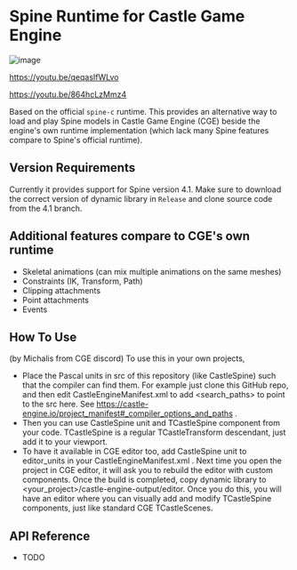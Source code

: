 # Spine Runtime for Castle Game Engine

![image](https://user-images.githubusercontent.com/7451778/184984377-74011029-83cc-426f-ac8a-57ea5e28008f.png)

https://youtu.be/qeqasIfWLvo

https://youtu.be/864hcLzMmz4

Based on the official `spine-c` runtime. This provides an alternative way to load and play Spine models in Castle Game Engine (CGE) beside the engine's own runtime implementation (which lack many Spine features compare to Spine's official runtime).

## Version Requirements
Currently it provides support for Spine version 4.1. Make sure to download the correct version of dynamic library in `Release` and clone source code from the 4.1 branch.

## Additional features compare to CGE's own runtime
- Skeletal animations (can mix multiple animations on the same meshes)
- Constraints (IK, Transform, Path)
- Clipping attachments
- Point attachments
- Events

## How To Use
(by Michalis from CGE discord) To use this in your own projects, 
- Place the Pascal units in src of this repository (like CastleSpine) such that the compiler can find them. For example just clone this GitHub repo, and then edit CastleEngineManifest.xml  to add <search_paths> to point to the src here. See https://castle-engine.io/project_manifest#_compiler_options_and_paths  .
- Then you can use CastleSpine unit and TCastleSpine component from your code. TCastleSpine is a regular TCastleTransform descendant, just add it to your viewport.
- To have it available in CGE editor too, add CastleSpine unit to editor_units in your CastleEngineManifest.xml . Next time you open the project in CGE editor, it will ask you to rebuild the editor with custom components. Once the build is completed, copy dynamic library to <your_project>/castle-engine-output/editor. Once you do this, you will have an editor where you can visually add and modify TCastleSpine components, just like standard CGE TCastleScenes.

## API Reference
- TODO
